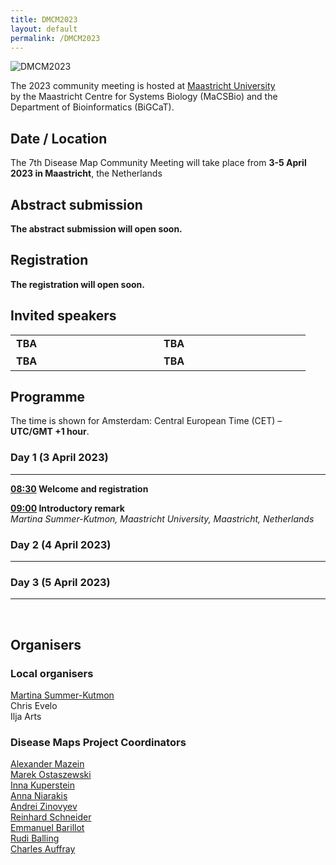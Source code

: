 ```yaml
---
title: DMCM2023
layout: default
permalink: /DMCM2023
---
```

<img src="../images/places/DMCM2023_banner.jpg" alt="DMCM2023"/>

The 2023 community meeting is hosted at <a target="_blank" href="https://www.maastrichtuniversity.nl/">Maastricht University</a> <br/>by the Maastricht Centre for Systems Biology (MaCSBio) and the Department of Bioinformatics (BiGCaT).

## Date / Location

The 7th Disease Map Community Meeting will take place from **3-5 April 2023 in Maastricht**, the Netherlands

## Abstract submission

<strong>The abstract submission will open soon.</strong>

## Registration

<strong>The registration will open soon.</strong>

## Invited speakers

<table>
  <tr>
    <td style="width: 220px;"><p style="margin:1px;"><strong>TBA</strong></p><p style="margin:1px; line-height:100%;"><font size="2"></font></p></td>
    <td style="width: 220px;"><p style="margin:1px;"><strong>TBA</strong></p><p style="margin:1px; line-height:100%;"><font size="2"></font></p></td>
  </tr>
  <tr>
    <td style="width: 220px;"><p style="margin:1px;"><strong>TBA</strong></p><p style="margin:1px; line-height:100%;"><font size="2"></font></p></td>
    <td style="width: 220px;"><p style="margin:1px;"><strong>TBA</strong></p><p style="margin:1px; line-height:100%;"><font size="2"></font></p></td>
  </tr>
</table>

## Programme

The time is shown for Amsterdam: Central European Time (CET) &ndash; **UTC/GMT +1 hour**. 


### Day 1 (3 April 2023)
---
 **<a target="_blank" href="https://dateful.com/time-zone-converter?t=08:30&tz=Amsterdam">08:30</a> Welcome and registration**
  
  **<a target="_blank" href="https://dateful.com/time-zone-converter?t=09:00&tz=Amsterdam">09:00</a> Introductory remark**
	<br>_Martina Summer-Kutmon, Maastricht University, Maastricht, Netherlands_


### Day 2 (4 April 2023)
 
---

### Day 3 (5 April 2023)

---

<br/>

## Organisers

### Local organisers

<p><a href="mailto:martina.kutmon@maastrichtuniversity.nl">Martina Summer-Kutmon</a>  
<br />Chris Evelo
<br />Ilja Arts
</p>

### Disease Maps Project Coordinators

<p><a href="mailto:a.mazein@gmail.com">Alexander Mazein</a>
<br /><a href="mailto:marek.ostaszewski@uni.lu">Marek Ostaszewski</a>
<br /><a href="mailto:inna.kuperstein@curie.fr">Inna Kuperstein</a>
<br /><a href="mailto:anna.niaraki@univ-evry.fr">Anna Niarakis</a>
<br /><a href="mailto:andrei.zinovyev@curie.fr">Andrei Zinovyev</a>
<br /><a href="mailto:reinhard.schneider@uni.lu">Reinhard Schneider</a>
<br /><a href="mailto:emmanuel.barillot@curie.fr ">Emmanuel Barillot</a>
<br /><a href="mailto:rudi.balling@uni.lu">Rudi Balling</a>
<br /><a href="mailto:cauffray@eisbm.org">Charles Auffray</a>
</p>


<!--## Contact-->

<!--## Co-organizers-->

